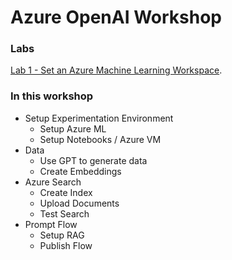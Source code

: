 # Azure OpenAI Workshop


### Labs
[Lab 1 - Set an Azure Machine Learning Workspace](Labs/Lab%201%20-%20Azure%20Machine%20Learning%20Workspace.md).   


### In this workshop

- Setup Experimentation Environment
  - Setup Azure ML
  - Setup Notebooks / Azure VM
- Data
  - Use GPT to generate data   
  - Create Embeddings
- Azure Search
  - Create Index
  - Upload Documents
  - Test Search
- Prompt Flow
  - Setup RAG
  - Publish Flow
          

